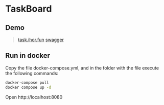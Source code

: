 # TaskBoard

## Demo
> [task.ihor.fun](https://task.ihor.fun)
> [swagger](https://taskback.ihor.fun/api/docs)
## Run in docker
Copy the file docker-compose.yml, and in the folder with the file execute the following commands:
```sh
docker-compose pull
docker compose up -d
```
Open http://localhost:8080
